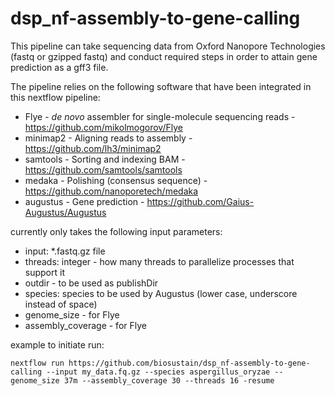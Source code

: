 # dsp_nf-assembly-to-gene-calling

This pipeline can take sequencing data from Oxford Nanopore Technologies (fastq or gzipped fastq) and conduct required steps in order to attain gene prediction as a gff3 file.

The pipeline relies on the following software that have been integrated in this nextflow pipeline:
* Flye - _de novo_ assembler for single-molecule sequencing reads - https://github.com/mikolmogorov/Flye
* minimap2 - Aligning reads to assembly - https://github.com/lh3/minimap2
* samtools - Sorting and indexing BAM - https://github.com/samtools/samtools
* medaka - Polishing (consensus sequence) - https://github.com/nanoporetech/medaka
* augustus - Gene prediction - https://github.com/Gaius-Augustus/Augustus

 currently only takes the following input parameters:

* input: *.fastq.gz file
* threads: integer - how many threads to parallelize processes that support it
* outdir -  to be used as publishDir
* species: species to be used by Augustus (lower case, underscore instead of space)
* genome_size - for Flye
* assembly_coverage - for Flye


example to initiate run:

```
nextflow run https://github.com/biosustain/dsp_nf-assembly-to-gene-calling --input my_data.fq.gz --species aspergillus_oryzae --genome_size 37m --assembly_coverage 30 --threads 16 -resume
```
